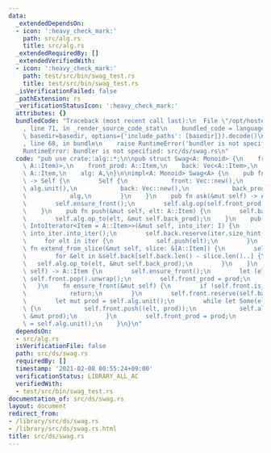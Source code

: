```yaml
---
data:
  _extendedDependsOn:
  - icon: ':heavy_check_mark:'
    path: src/alg.rs
    title: src/alg.rs
  _extendedRequiredBy: []
  _extendedVerifiedWith:
  - icon: ':heavy_check_mark:'
    path: test/src/bin/swag_test.rs
    title: test/src/bin/swag_test.rs
  _isVerificationFailed: false
  _pathExtension: rs
  _verificationStatusIcon: ':heavy_check_mark:'
  attributes: {}
  bundledCode: "Traceback (most recent call last):\n  File \"/opt/hostedtoolcache/Python/3.9.1/x64/lib/python3.9/site-packages/onlinejudge_verify/documentation/build.py\"\
    , line 71, in _render_source_code_stat\n    bundled_code = language.bundle(stat.path,\
    \ basedir=basedir, options={'include_paths': [basedir]}).decode()\n  File \"/opt/hostedtoolcache/Python/3.9.1/x64/lib/python3.9/site-packages/onlinejudge_verify/languages/user_defined.py\"\
    , line 68, in bundle\n    raise RuntimeError('bundler is not specified: {}'.format(path.as_posix()))\n\
    RuntimeError: bundler is not specified: src/ds/swag.rs\n"
  code: "pub use crate::alg::*;\n\npub struct Swag<A: Monoid> {\n    front: Vec<(A::Item,\
    \ A::Item)>,\n    front_prod: A::Item,\n    back: Vec<A::Item>,\n    back_prod:\
    \ A::Item,\n    alg: A,\n}\n\nimpl<A: Monoid> Swag<A> {\n    pub fn new(alg: A)\
    \ -> Self {\n        Self {\n            front: Vec::new(),\n            front_prod:\
    \ alg.unit(),\n            back: Vec::new(),\n            back_prod: alg.unit(),\n\
    \            alg,\n        }\n    }\n    pub fn ask(&mut self) -> A::Item {\n\
    \        self.ensure_front();\n        self.alg.op(self.front_prod, self.back_prod)\n\
    \    }\n    pub fn push(&mut self, elt: A::Item) {\n        self.back.push(elt);\n\
    \        self.alg.op_to(elt, &mut self.back_prod);\n    }\n    pub fn extend<I:\
    \ IntoIterator<Item = A::Item>>(&mut self, into_iter: I) {\n        let iter =\
    \ into_iter.into_iter();\n        self.back.reserve(iter.size_hint().0);\n   \
    \     for elt in iter {\n            self.push(elt);\n        }\n    }\n    pub\
    \ fn extend_from_slice(&mut self, slice: &[A::Item]) {\n        self.back.extend_from_slice(slice);\n\
    \        for &elt in &self.back[self.back.len() - slice.len()..] {\n         \
    \   self.alg.op_to(elt, &mut self.back_prod);\n        }\n    }\n    pub fn pop(&mut\
    \ self) -> A::Item {\n        self.ensure_front();\n        let (elt, prod) =\
    \ self.front.pop().unwrap();\n        self.front_prod = prod;\n        elt\n \
    \   }\n    fn ensure_front(&mut self) {\n        if !self.front.is_empty() {\n\
    \            return;\n        }\n        self.front.reserve(self.back.len());\n\
    \        let mut prod = self.alg.unit();\n        while let Some(elt) = self.back.pop()\
    \ {\n            self.front.push((elt, prod));\n            self.alg.op_to(elt,\
    \ &mut prod);\n        }\n        self.front_prod = prod;\n        self.back_prod\
    \ = self.alg.unit();\n    }\n}\n"
  dependsOn:
  - src/alg.rs
  isVerificationFile: false
  path: src/ds/swag.rs
  requiredBy: []
  timestamp: '2021-02-08 00:55:24+09:00'
  verificationStatus: LIBRARY_ALL_AC
  verifiedWith:
  - test/src/bin/swag_test.rs
documentation_of: src/ds/swag.rs
layout: document
redirect_from:
- /library/src/ds/swag.rs
- /library/src/ds/swag.rs.html
title: src/ds/swag.rs
---
```

